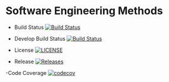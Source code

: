 # Software Engineering Methods

- Build Status [![Build Status](https://travis-ci.com/phyusintun/sem.svg?branch=main)](https://travis-ci.com/phyusintun/sem)

- Develop Build Status [![Build Status](https://travis-ci.com/phyusintun/sem.svg?branch=develop)](https://travis-ci.com/phyusintun/sem)

- License [![LICENSE](https://img.shields.io/github/license/phyusintun/sem.svg?style=flat-square)](https://github.com/phyusintun/sem/blob/master/LICENSE)

- Release [![Releases](https://img.shields.io/github/release/phyusintun/sem/all.svg?style=flat-square)](https://github.com/phyusintun/sem/releases)

-Code Coverage [![codecov](https://codecov.io/gh/phyusintun/sem/branch/master/graph/badge.svg?token=DB7D81G40O)](https://codecov.io/gh/phyusintun/sem)